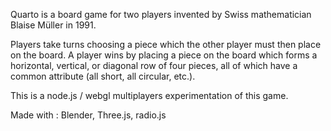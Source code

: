 Quarto is a board game for two players invented by Swiss mathematician Blaise Müller in 1991.

Players take turns choosing a piece which the other player must then place on the board.
A player wins by placing a piece on the board which forms a horizontal, vertical, or diagonal row of four pieces, all of which have a common attribute (all short, all circular, etc.).

This is a node.js / webgl multiplayers experimentation of this game.

Made with : Blender, Three.js, radio.js
